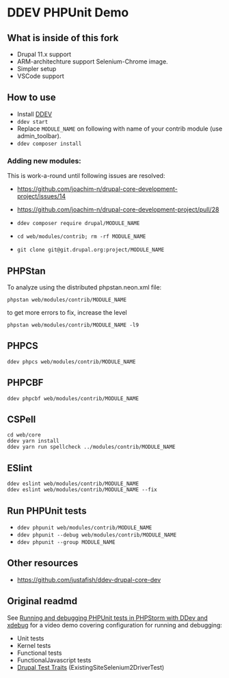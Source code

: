 # DDEV PHPUnit Demo

## What is inside of this fork

- Drupal 11.x support
- ARM-architechture support Selenium-Chrome image.
- Simpler setup
- VSCode support

## How to use

- Install [DDEV](https://ddev.readthedocs.io/en/latest/users/install/ddev-installation/)
- `ddev start`
- Replace `MODULE_NAME` on following with name of your contrib module (use admin_toolbar).
- `ddev composer install`

### Adding new modules:

This is work-a-round until following issues are resolved:
- https://github.com/joachim-n/drupal-core-development-project/issues/14
- https://github.com/joachim-n/drupal-core-development-project/pull/28


- `ddev composer require drupal/MODULE_NAME`
- `cd web/modules/contrib; rm -rf MODULE_NAME`
- `git clone git@git.drupal.org:project/MODULE_NAME`

## PHPStan

To analyze using the distributed phpstan.neon.xml file:
```
phpstan web/modules/contrib/MODULE_NAME
```

to get more errors to fix, increase the level
```
phpstan web/modules/contrib/MODULE_NAME -l9
```

## PHPCS

```
ddev phpcs web/modules/contrib/MODULE_NAME
```

## PHPCBF

```
ddev phpcbf web/modules/contrib/MODULE_NAME
```

## CSPell

```
cd web/core
ddev yarn install
ddev yarn run spellcheck ../modules/contrib/MODULE_NAME
```

## ESlint

```
ddev eslint web/modules/contrib/MODULE_NAME
ddev eslint web/modules/contrib/MODULE_NAME --fix
```

## Run PHPUnit tests

- `ddev phpunit web/modules/contrib/MODULE_NAME`
- `ddev phpunit --debug web/modules/contrib/MODULE_NAME`
- `ddev phpunit --group MODULE_NAME`

## Other resources

- https://github.com/justafish/ddev-drupal-core-dev

## Original readmd

See [Running and debugging PHPUnit tests in PHPStorm with DDev and xdebug](https://www.previousnext.com.au/blog/running-and-debugging-phpunit-tests-phpstorm-ddev-and-xdebug) for a video demo covering configuration for running and debugging:

* Unit tests
* Kernel tests
* Functional tests
* FunctionalJavascript tests
* [Drupal Test Traits](https://gitlab.com/weitzman/drupal-test-traits) (ExistingSiteSelenium2DriverTest)

